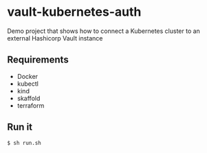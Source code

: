 # vault-kubernetes-auth
Demo project that shows how to connect a Kubernetes cluster to an external Hashicorp Vault instance

## Requirements

- Docker
- kubectl
- kind
- skaffold
- terraform

## Run it

```sh
$ sh run.sh
```

